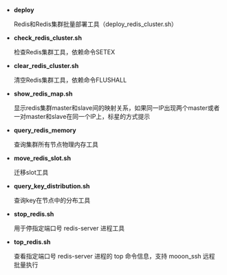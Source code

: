 * **deploy**

  Redis和Redis集群批量部署工具（deploy_redis_cluster.sh）

* **check_redis_cluster.sh**

  检查Redis集群工具，依赖命令SETEX

* **clear_redis_cluster.sh**

  清空Redis集群工具，依赖命令FLUSHALL

* **show_redis_map.sh**

  显示redis集群master和slave间的映射关系，如果同一IP出现两个master或者一对master和slave在同一个IP上，标星的方式提示

* **query_redis_memory**

   查询集群所有节点物理内存工具


* **move_redis_slot.sh**

  迁移slot工具

* **query_key_distribution.sh**

  查询key在节点中的分布工具

* **stop_redis.sh**

  用于停指定端口号 redis-server 进程工具

* **top_redis.sh**

  查看指定端口号 redis-server 进程的 top 命令信息，支持 mooon_ssh 远程批量执行

